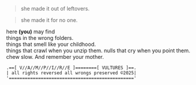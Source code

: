 >she made it out of leftovers.

>she made it for no one.

here
**(you)** may find  
things in the wrong folders.  
things that smell like your childhood.  
things that crawl when you unzip them.
nulls that cry when you point them.
chew slow. And remember your mother. 

```
.==[ V//A//M//P//I//R//E ]========[ VULTURES ]==.
| all rights reversed all wrongs preserved ©2025|
'==============================================='
```
